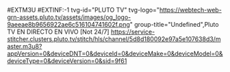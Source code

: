 #EXTM3U
#EXTINF:-1 tvg-id="PLUTO TV" tvg-logo="https://webtech-web-grn-assets.pluto.tv/assets/images/og_logo-9aeeae8b9656922ae6c516104741602f.png" group-title="Undefined",Pluto TV EN DIRECTO EN VIVO [Not 24/7]
https://service-stitcher.clusters.pluto.tv/stitch/hls/channel/5d8d180092e97a5e107638d3/master.m3u8?appVersion=0&deviceDNT=0&deviceId=0&deviceMake=0&deviceModel=0&deviceType=0&deviceVersion=0&sid=9f61
